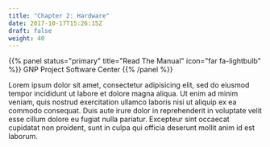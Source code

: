 ```yaml
---
title: "Chapter 2: Hardware"
date: 2017-10-17T15:26:15Z
draft: false
weight: 40
---
```


{{% panel status="primary" title="Read The Manual" icon="far fa-lightbulb" %}}
GNP Project Software Center
{{% /panel %}}

Lorem ipsum dolor sit amet, consectetur adipisicing elit, sed do eiusmod tempor incididunt ut labore et dolore magna aliqua. Ut enim ad minim veniam, quis nostrud exercitation ullamco laboris nisi ut aliquip ex ea commodo consequat. Duis aute irure dolor in reprehenderit in voluptate velit esse cillum dolore eu fugiat nulla pariatur. Excepteur sint occaecat cupidatat non proident, sunt in culpa qui officia deserunt mollit anim id est laborum.
